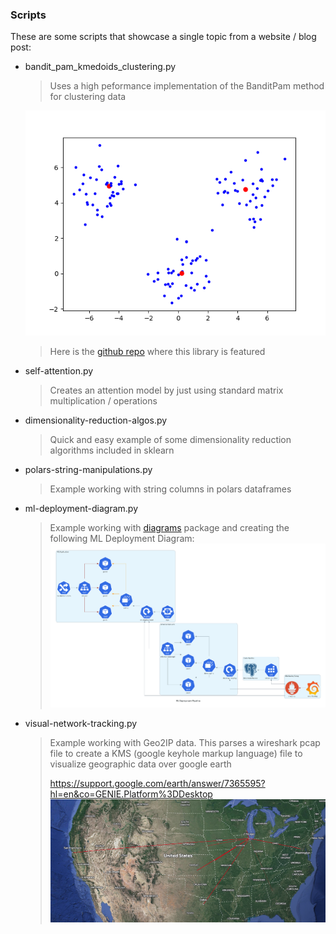 ### Scripts

These are some scripts that showcase a single topic from a website / blog post:

- bandit_pam_kmedoids_clustering.py
    > Uses a high peformance implementation of the BanditPam method for clustering data
    >
	![kmedoids_clustering](../assets/kmedoids_clustering.png)
    > Here is the [github repo](https://github.com/motiwari/BanditPAM) where this library is featured
- self-attention.py
	> Creates an attention model by just using standard matrix multiplication / operations
- dimensionality-reduction-algos.py
	> Quick and easy example of some dimensionality reduction algorithms included in sklearn
- polars-string-manipulations.py
	>	Example working with string columns in polars dataframes
- ml-deployment-diagram.py
	>	Example working with [diagrams](https://github.com/mingrammer/diagrams) package and creating the following ML Deployment Diagram:
	![ml_deployment_diagram](../assets/ml-diagram.png)
- visual-network-tracking.py
	> Example working with Geo2IP data. This parses a wireshark pcap file to create a KMS (google keyhole markup language) file to visualize geographic data over google earth
	>
	> https://support.google.com/earth/answer/7365595?hl=en&co=GENIE.Platform%3DDesktop
	![network_packets_visualized](../assets/network_packets_visualized.png)

